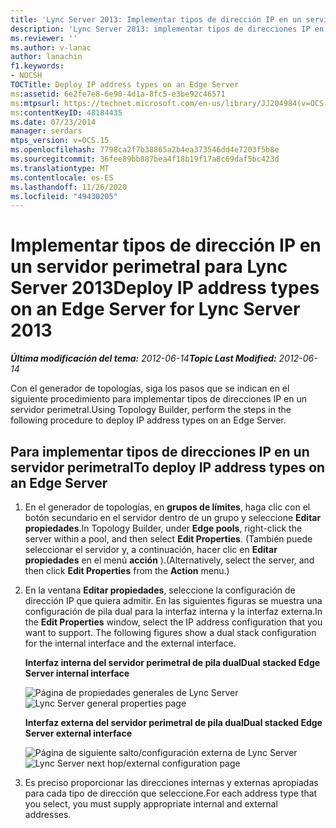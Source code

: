 ```yaml
---
title: 'Lync Server 2013: Implementar tipos de dirección IP en un servidor perimetral'
description: 'Lync Server 2013: implementar tipos de direcciones IP en un servidor perimetral.'
ms.reviewer: ''
ms.author: v-lanac
author: lanachin
f1.keywords:
- NOCSH
TOCTitle: Deploy IP address types on an Edge Server
ms:assetid: 6e2fe7e8-6e90-4d1a-8fc5-e3be92c46571
ms:mtpsurl: https://technet.microsoft.com/en-us/library/JJ204984(v=OCS.15)
ms:contentKeyID: 48184435
ms.date: 07/23/2014
manager: serdars
mtps_version: v=OCS.15
ms.openlocfilehash: 7798ca2f7b38865a2b4ea373546dd4e7203f5b8e
ms.sourcegitcommit: 36fee89bb887bea4f18b19f17a8c69daf5bc423d
ms.translationtype: MT
ms.contentlocale: es-ES
ms.lasthandoff: 11/26/2020
ms.locfileid: "49430205"
---
```

# <a name="deploy-ip-address-types-on-an-edge-server-for-lync-server-2013"></a><span data-ttu-id="753f1-103">Implementar tipos de dirección IP en un servidor perimetral para Lync Server 2013</span><span class="sxs-lookup"><span data-stu-id="753f1-103">Deploy IP address types on an Edge Server for Lync Server 2013</span></span>

<div data-xmlns="http://www.w3.org/1999/xhtml">

<div class="topic" data-xmlns="http://www.w3.org/1999/xhtml" data-msxsl="urn:schemas-microsoft-com:xslt" data-cs="https://msdn.microsoft.com/">

<div data-asp="https://msdn2.microsoft.com/asp">



</div>

<div id="mainSection">

<div id="mainBody"><span data-ttu-id="753f1-104">

<span> </span></span><span class="sxs-lookup"><span data-stu-id="753f1-104">

<span> </span></span></span>

<span data-ttu-id="753f1-105">_**Última modificación del tema:** 2012-06-14_</span><span class="sxs-lookup"><span data-stu-id="753f1-105">_**Topic Last Modified:** 2012-06-14_</span></span>

<span data-ttu-id="753f1-106">Con el generador de topologías, siga los pasos que se indican en el siguiente procedimiento para implementar tipos de direcciones IP en un servidor perimetral.</span><span class="sxs-lookup"><span data-stu-id="753f1-106">Using Topology Builder, perform the steps in the following procedure to deploy IP address types on an Edge Server.</span></span>

<div>

## <a name="to-deploy-ip-address-types-on-an-edge-server"></a><span data-ttu-id="753f1-107">Para implementar tipos de direcciones IP en un servidor perimetral</span><span class="sxs-lookup"><span data-stu-id="753f1-107">To deploy IP address types on an Edge Server</span></span>

1.  <span data-ttu-id="753f1-108">En el generador de topologías, en **grupos de límites**, haga clic con el botón secundario en el servidor dentro de un grupo y seleccione **Editar propiedades**.</span><span class="sxs-lookup"><span data-stu-id="753f1-108">In Topology Builder, under **Edge pools**, right-click the server within a pool, and then select **Edit Properties**.</span></span> <span data-ttu-id="753f1-109">(También puede seleccionar el servidor y, a continuación, hacer clic en **Editar propiedades** en el menú **acción** ).</span><span class="sxs-lookup"><span data-stu-id="753f1-109">(Alternatively, select the server, and then click **Edit Properties** from the **Action** menu.)</span></span>

2.  <span data-ttu-id="753f1-p102">En la ventana **Editar propiedades**, seleccione la configuración de dirección IP que quiera admitir. En las siguientes figuras se muestra una configuración de pila dual para la interfaz interna y la interfaz externa.</span><span class="sxs-lookup"><span data-stu-id="753f1-p102">In the **Edit Properties** window, select the IP address configuration that you want to support. The following figures show a dual stack configuration for the internal interface and the external interface.</span></span>
    
    <span data-ttu-id="753f1-112">**Interfaz interna del servidor perimetral de pila dual**</span><span class="sxs-lookup"><span data-stu-id="753f1-112">**Dual stacked Edge Server internal interface**</span></span>
    
    <span data-ttu-id="753f1-113">![Página de propiedades generales de Lync Server](images/JJ204984.5b0883ee-b9f2-4a21-91a9-3286d0beb63b(OCS.15).png "Página de propiedades generales de Lync Server")</span><span class="sxs-lookup"><span data-stu-id="753f1-113">![Lync Server general properties page](images/JJ204984.5b0883ee-b9f2-4a21-91a9-3286d0beb63b(OCS.15).png "Lync Server general properties page")</span></span>
    
    <span data-ttu-id="753f1-114">**Interfaz externa del servidor perimetral de pila dual**</span><span class="sxs-lookup"><span data-stu-id="753f1-114">**Dual stacked Edge Server external interface**</span></span>
    
    <span data-ttu-id="753f1-115">![Página de siguiente salto/configuración externa de Lync Server](images/JJ204984.2aa00ce2-ba50-40aa-bbf1-78636016daf9(OCS.15).png "Página de siguiente salto/configuración externa de Lync Server")</span><span class="sxs-lookup"><span data-stu-id="753f1-115">![Lync Server next hop/external configuration page](images/JJ204984.2aa00ce2-ba50-40aa-bbf1-78636016daf9(OCS.15).png "Lync Server next hop/external configuration page")</span></span>

3.  <span data-ttu-id="753f1-116">Es preciso proporcionar las direcciones internas y externas apropiadas para cada tipo de dirección que seleccione.</span><span class="sxs-lookup"><span data-stu-id="753f1-116">For each address type that you select, you must supply appropriate internal and external addresses.</span></span>

<span data-ttu-id="753f1-117"></div>

</div>

<span> </span>

</div>

</div>

</span><span class="sxs-lookup"><span data-stu-id="753f1-117"></div>

</div>

<span> </span>

</div>

</div>

</span></span></div>

